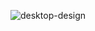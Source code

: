  ![desktop-design](https://github.com/Eduard38655/Four-card-feature-section/assets/93397077/0a839ea5-48c5-47e8-8a18-4bfbaf810acf)
